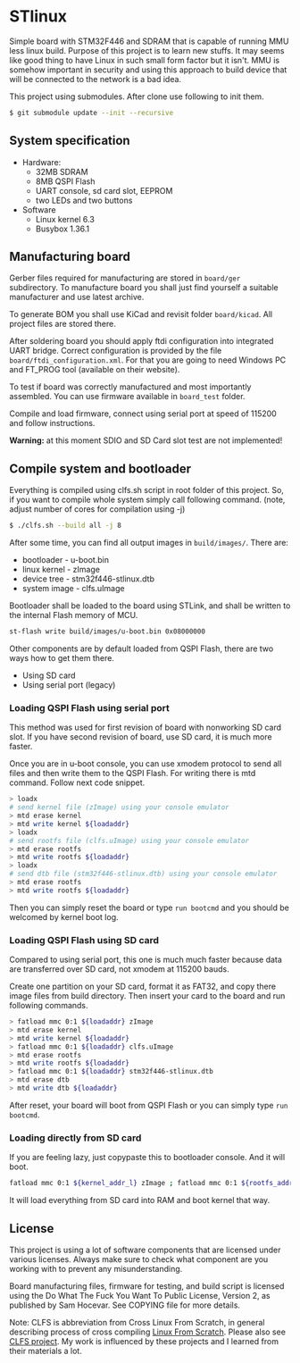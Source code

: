 # STlinux

Simple board with STM32F446 and SDRAM that is capable of running MMU less linux
build. Purpose of this project is to learn new stuffs. It may seems like good
thing to have Linux in such small form factor but it isn't. MMU is somehow
important in security and using this approach to build device that will be
connected to the network is a bad idea.

This project using submodules. After clone use following to init them.

```bash
$ git submodule update --init --recursive
```

## System specification

* Hardware:
    * 32MB SDRAM
    * 8MB QSPI Flash
    * UART console, sd card slot, EEPROM
    * two LEDs and two buttons
* Software
    * Linux kernel 6.3
    * Busybox 1.36.1

## Manufacturing board

Gerber files required for manufacturing are stored in `board/ger` subdirectory.
To manufacture board you shall just find yourself a suitable manufacturer
and use latest archive.

To generate BOM you shall use KiCad and revisit folder `board/kicad`. All
project files are stored there.

After soldering board you should apply ftdi configuration into
integrated UART bridge. Correct configuration is provided
by the file `board/ftdi_configuration.xml`. For that you are going
to need Windows PC and FT_PROG tool (available on their website).

To test if board was correctly manufactured and most importantly
assembled. You can use firmware available in `board_test` folder.

Compile and load firmware, connect using serial port at speed of 115200
and follow instructions.

**Warning:** at this moment SDIO and SD Card slot test are
not implemented!

## Compile system and bootloader

Everything is compiled using clfs.sh script in root folder of this project. So,
if you want to compile whole system simply call following command. (note, adjust
number of cores for compilation using -j)

```bash
$ ./clfs.sh --build all -j 8
```

After some time, you can find all output images in `build/images/`. There are:

 * bootloader - u-boot.bin
 * linux kernel - zImage
 * device tree - stm32f446-stlinux.dtb
 * system image - clfs.uImage

Bootloader shall be loaded to the board using STLink, and shall be written
to the internal Flash memory of MCU.

```bash
st-flash write build/images/u-boot.bin 0x08000000
```

Other components are by default loaded from QSPI Flash, there are two ways how
to get them there.

 * Using SD card
 * Using serial port (legacy)

### Loading QSPI Flash using serial port

This method was used for first revision of board with nonworking SD card slot.
If you have second revision of board, use SD card, it is much more faster.

Once you are in u-boot console, you can use xmodem protocol to send all files
and then write them to the QSPI Flash. For writing there is mtd command. Follow
next code snippet.

```bash
> loadx
# send kernel file (zImage) using your console emulator
> mtd erase kernel
> mtd write kernel ${loadaddr}
> loadx
# send rootfs file (clfs.uImage) using your console emulator
> mtd erase rootfs
> mtd write rootfs ${loadaddr}
> loadx
# send dtb file (stm32f446-stlinux.dtb) using your console emulator
> mtd erase rootfs
> mtd write rootfs ${loadaddr}
```

Then you can simply reset the board or type `run bootcmd` and you should be
welcomed by kernel boot log.

### Loading QSPI Flash using SD card

Compared to using serial port, this one is much much faster because data are
transferred over SD card, not xmodem at 115200 bauds.

Create one partition on your SD card, format it as FAT32, and copy there
image files from build directory. Then insert your card to the board and run
following commands.

```bash
> fatload mmc 0:1 ${loadaddr} zImage
> mtd erase kernel
> mtd write kernel ${loadaddr}
> fatload mmc 0:1 ${loadaddr} clfs.uImage
> mtd erase rootfs
> mtd write rootfs ${loadaddr}
> fatload mmc 0:1 ${loadaddr} stm32f446-stlinux.dtb
> mtd erase dtb
> mtd write dtb ${loadaddr}
```

After reset, your board will boot from QSPI Flash or you can simply type
`run bootcmd`.

### Loading directly from SD card

If you are feeling lazy, just copypaste this to bootloader console. And it will boot.

```bash
fatload mmc 0:1 ${kernel_addr_l} zImage ; fatload mmc 0:1 ${rootfs_addr_l} clfs.uImage ; fatload mmc 0:1 ${dtb_addr_l} stm32f446-stlinux.dtb ; run set_args ; bootz ${kernel_addr_l} ${rootfs_addr_l} ${dtb_addr_l}
```

It will load everything from SD card into RAM and boot kernel that way.

## License

This project is using a lot of software components that are licensed under
various licenses. Always make sure to check what component are you working
with to prevent any misunderstanding.

Board manufacturing files, firmware for testing, and build script is licensed
using the Do What The Fuck You Want To Public License, Version 2,
as published by Sam Hocevar. See COPYING file for more details.

Note: CLFS is abbreviation from Cross Linux From Scratch, in general describing process
of cross compiling [Linux From Scratch](https://www.linuxfromscratch.org/). Please
also see [CLFS project](https://trac.clfs.org/). My work is influenced by these
projects and I learned from their materials a lot.
